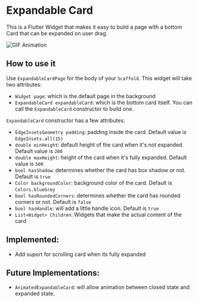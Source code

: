 # Expandable Card

This is a Flutter Widget that makes it easy to build a page with a bottom Card that can be expanded on user drag.

  ![GIF Animation](https://media.giphy.com/media/1xoZG7PVqcTtNdBS3k/giphy.gif)
  
## How to use it

  Use `ExpandableCardPage` for the body of your `Scaffold`.  This widget will take two attributes:

- `Widget page`: which is the default page in the background
- `ExpandableCard expandableCard`: which is the bottom card itself. You can call the `ExpandableCard` constructor to build one.

`ExpandableCard` constructor has a few attributes:

- `EdgeInsetsGeometry padding`: padding inside the card. Default value is `EdgeInsets.all(15)`
- `double minHeight`: default height of the card when it's not expanded. Default value is `200`
- `double maxHeight`: height of the card when it's fully expanded. Default value is `500`
- `bool hasShadow`: determines whether the card has box shadow or not. Default is `true`
- `Color backgroundColor`: background color of the card. Default is `Colors.blueGrey`
- `bool hasRoundedCorners`: determines whether the card has rounded corners or not. Default is `false`
- `bool hasHandle`: will add a little handle icon. Default is `true`
- `List<Widget> Children`: Widgets that make the actual content of the card

## Implemented: 
- Add suport for scrolling card when its fully expanded

## Future Implementations:
- `AnimatedExpandableCard`: will allow animation between closed state and expanded state.

    
